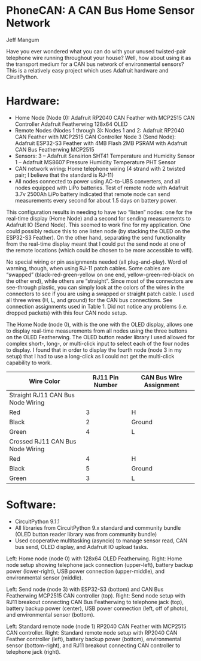 # PhoneCAN: A CAN Bus Home Sensor Network

Jeff Mangum

Have you ever wondered what you can do with your unused twisted-pair telephone wire running throughout your house?  Well, how about using it as the transport medium for a CAN bus network of environmental sensors?  This is a relatively easy project which uses Adafruit hardware and CiruitPython.

# Hardware:
* Home Node (Node 0): 
   Adafruit RP2040 CAN Feather with MCP2515 CAN Controller
   Adafruit Featherwing 128x64 OLED
* Remote Nodes (Nodes 1 through 3):
   Nodes 1 and 2: Adafruit RP2040 CAN Feather with MCP2515 CAN Controller
   Node 3 (Send Node): Adafruit ESP32-S3 Feather with 4MB Flash 2MB PSRAM with Adafruit CAN Bus Featherwing MCP2515
* Sensors:
   3 – Adafruit Sensirion SHT41 Temperature and Humidity Sensor
   1 – Adafruit MS8607 Pressure Humidity Temperature PHT Sensor
* CAN network wiring: Home telephone wiring (4 strand with 2 twisted pair; I believe that the standard is RJ-11)
* All nodes connected to power using AC-to-UBS converters, and all nodes equipped with LiPo batteries.  Test of remote node with Adafruit 3.7v 2500Ah LiPo battery indicated that remote node can send measurements every second for about 1.5 days on battery power.

This configuration results in needing to have two “listen” nodes: one for the real-time display (Home Node) and a second for sending measurements to Adafruit IO (Send Node).  This seemed to work fine for my application.  One could possibly reduce this to one listen node (by stacking the OLED on the ESP32-S3 Feather).  On the other hand, separating the send functionality from the real-time display meant that I could put the send node at one of the remote locations (which could be chosen to be more accessible to wifi).

No special wiring or pin assignments needed (all plug-and-play).  Word of warning, though, when using RJ-11 patch cables.  Some cables are “swapped” (black-red-green-yellow on one end, yellow-green-red-black on the other end), while others are “straight”.  Since most of the connectors are see-through plastic, you can simply look at the colors of the wires in the connectors to see if you are using a swapped or straight patch cable.  I used all three wires (H, L, and ground) for the CAN bus connections.  See connection assignments used in Table 1.  Did not notice any problems (i.e. dropped packets) with this four CAN node setup.

The Home Node (node 0), with is the one with the OLED display, allows one to display real-time measurements from all nodes using the three buttons on the OLED Featherwing.  The OLED button reader library I used allowed for complex short-, long-, or multi-click input to select each of the four nodes to display.  I found that in order to display the fourth node (node 3 in my setup) that I had to use a long-click as I could not get the multi-click capability to work.

| Wire Color	| RJ11 Pin Number	| CAN Bus Wire Assignment |
| --- | --- | --- |
| Straight RJ11 CAN Bus Node Wiring | | |
| Red	| 3	| H |
| Black	| 2	| Ground |
| Green	| 4	| L |
| Crossed RJ11 CAN Bus Node Wiring | | |
| Red	| 4	| H |
| Black	| 5	| Ground |
| Green	| 3	| L |

# Software:
* CircuitPython 9.1.1
* All libraries from CircuitPython 9.x standard and community bundle (OLED button reader library was from community bundle)
* Used cooperative multitasking (asyncio) to manage sensor read, CAN bus send, OLED display, and Adafruit IO upload tasks.
  
Left: Home node (node 0) with 128x64 OLED Featherwing.  Right: Home node setup showing telephone jack connection (upper-left), battery backup power (lower-right), USB power connection (upper-middle), and environmental sensor (middle).
  
Left: Send node (node 3) with ESP32-S3 (bottom) and CAN Bus Featherwing MCP2515 CAN controller (top).  Right: Send node setup with RJ11 breakout connecting CAN Bus Featherwing to telephone jack (top), battery backup power (center), USB power connection (left, off of photo), and environmental sensor (bottom).
  
Left: Standard remote node (node 1) RP2040 CAN Feather with MCP2515 CAN controller.  Right: Standard remote node setup with RP2040 CAN Feather controller (left), battery backup power (bottom), environmental sensor (bottom-right), and RJ11 breakout connecting CAN controller to telephone jack (right).
